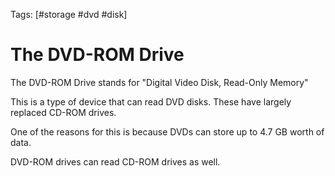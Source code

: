 Tags: [#storage #dvd #disk]

# The DVD-ROM Drive

The DVD-ROM Drive stands for "Digital Video Disk, Read-Only Memory"

This is a type of device that can read DVD disks. These have largely replaced CD-ROM drives.

One of the reasons for this is because DVDs can store up to 4.7 GB worth of data.

DVD-ROM drives can read CD-ROM drives as well.